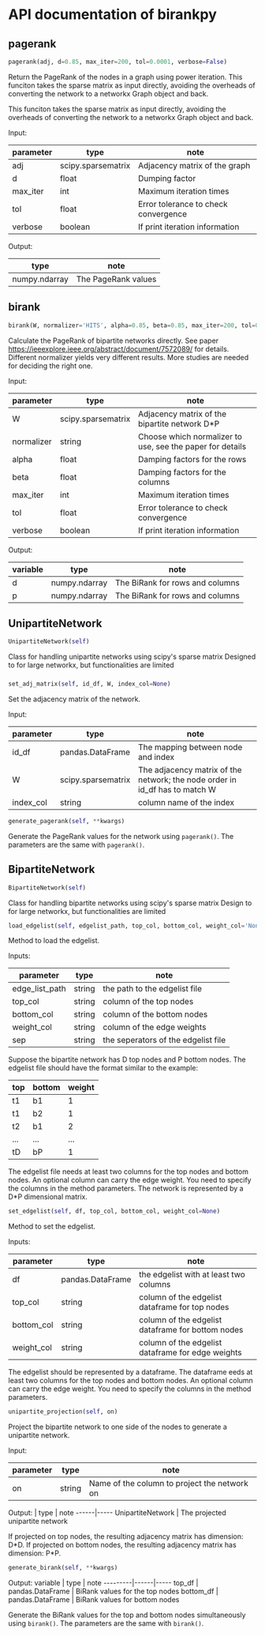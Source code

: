 # API documentation of birankpy

## pagerank
```python
pagerank(adj, d=0.85, max_iter=200, tol=0.0001, verbose=False)
```

Return the PageRank of the nodes in a graph using power iteration.
This funciton takes the sparse matrix as input directly, avoiding the overheads of converting the network to a networkx Graph object and back.

This funciton takes the sparse matrix as input directly, avoiding the overheads
of converting the network to a networkx Graph object and back.

Input:

parameter | type | note
----------|------|-----
adj | scipy.sparsematrix | Adjacency matrix of the graph
d   | float              | Dumping factor
max_iter | int | Maximum iteration times
tol | float | Error tolerance to check convergence
verbose | boolean | If print iteration information

Output:

type | note
----------|------
numpy.ndarray|The PageRank values

## birank
```python
birank(W, normalizer='HITS', alpha=0.85, beta=0.85, max_iter=200, tol=0.0001, verbose=False)
```

Calculate the PageRank of bipartite networks directly.
See paper https://ieeexplore.ieee.org/abstract/document/7572089/
for details.
Different normalizer yields very different results.
More studies are needed for deciding the right one.

Input:

parameter | type | note
----------|------|-----
W | scipy.sparsematrix | Adjacency matrix of the bipartite network D\*P
normalizer | string | Choose which normalizer to use, see the paper for details
alpha | float | Damping factors for the rows
beta | float | Damping factors for the columns
max_iter | int | Maximum iteration times
tol | float | Error tolerance to check convergence
verbose | boolean | If print iteration information

Output:

variable | type | note
----------|------|-----
d | numpy.ndarray | The BiRank for rows and columns
p | numpy.ndarray | The BiRank for rows and columns

## UnipartiteNetwork
```python
UnipartiteNetwork(self)
```

Class for handling unipartite networks using scipy's sparse matrix
Designed to for large networkx, but functionalities are limited

###  

```python
set_adj_matrix(self, id_df, W, index_col=None)
```

Set the adjacency matrix of the network.

Input:

parameter | type | note
----------|------|-----
id_df | pandas.DataFrame | The mapping between node and index
W | scipy.sparsematrix | The adjacency matrix of the network; the node order in id_df has to match W
index_col | string | column name of the index


```python
generate_pagerank(self, **kwargs)
```

Generate the PageRank values for the network using `pagerank()`.
The parameters are the same with `pagerank()`.


## BipartiteNetwork
```python
BipartiteNetwork(self)
```

Class for handling bipartite networks using scipy's sparse matrix
Design to for large networkx, but functionalities are limited

```python
load_edgelist(self, edgelist_path, top_col, bottom_col, weight_col='None', sep=',')
```

Method to load the edgelist.

Inputs:

parameter | type | note
----------|------|-----
edge_list_path | string | the path to the edgelist file
top_col | string | column of the top nodes
bottom_col | string | column of the bottom nodes
weight_col | string | column of the edge weights
sep | string | the seperators of the edgelist file

Suppose the bipartite network has D top nodes and P bottom nodes.
The edgelist file should have the format similar to the example:

top | bottom | weight
----|--------|-------
t1 | b1 | 1
t1 | b2 | 1
t2 | b1 | 2
...|...|...
tD | bP | 1

The edgelist file needs at least two columns for the top nodes and bottom nodes. An optional column can carry the edge weight.
You need to specify the columns in the method parameters.
The network is represented by a D*P dimensional matrix.

```python
set_edgelist(self, df, top_col, bottom_col, weight_col=None)
```

Method to set the edgelist.

Inputs:

parameter | type | note
----------|------|-----
df | pandas.DataFrame | the edgelist with at least two columns
top_col | string | column of the edgelist dataframe for top nodes
bottom_col | string | column of the edgelist dataframe for bottom nodes
weight_col | string | column of the edgelist dataframe for edge weights


The edgelist should be represented by a dataframe.
The dataframe eeds at least two columns for the top nodes and bottom nodes. An optional column can carry the edge weight.
You need to specify the columns in the method parameters.

```python
unipartite_projection(self, on)
```
Project the bipartite network to one side of the nodes to generate a unipartite network.

Input:

parameter | type | note
----------|------|-----
on | string | Name of the column to project the network on

Output:
| type | note
------|-----
UnipartiteNetwork | The projected unipartite network

If projected on top nodes, the resulting adjacency matrix has dimension: D\*D.
If projected on bottom nodes, the resulting adjacency matrix has dimension: P\*P.

```python
generate_birank(self, **kwargs)
```

Output:
variable | type | note
---------|------|-----
top_df   | pandas.DataFrame | BiRank values for the top nodes
bottom_df   | pandas.DataFrame | BiRank values for bottom nodes


Generate the BiRank values for the top and bottom nodes simultaneously using `birank()`.
The parameters are the same with `birank()`.
